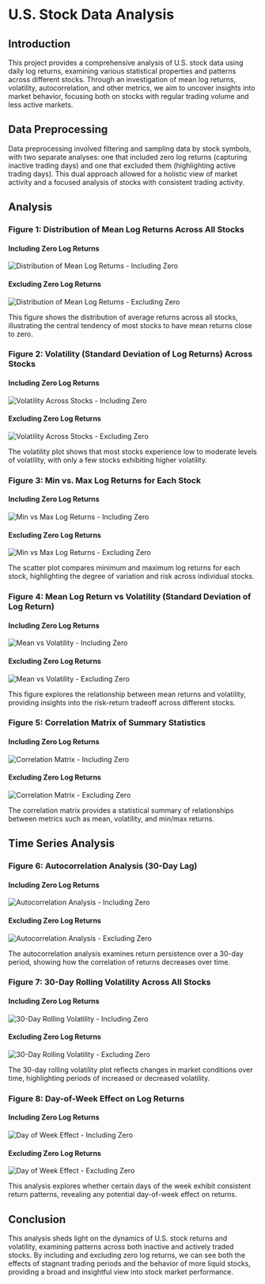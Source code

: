 # U.S. Stock Data Analysis

## Introduction

This project provides a comprehensive analysis of U.S. stock data using daily log returns, examining various statistical properties and patterns across different stocks. Through an investigation of mean log returns, volatility, autocorrelation, and other metrics, we aim to uncover insights into market behavior, focusing both on stocks with regular trading volume and less active markets.

## Data Preprocessing

Data preprocessing involved filtering and sampling data by stock symbols, with two separate analyses: one that included zero log returns (capturing inactive trading days) and one that excluded them (highlighting active trading days). This dual approach allowed for a holistic view of market activity and a focused analysis of stocks with consistent trading activity.

## Analysis

### Figure 1: Distribution of Mean Log Returns Across All Stocks
#### Including Zero Log Returns
![Distribution of Mean Log Returns - Including Zero](figures/meanlogreturnincl.png)
#### Excluding Zero Log Returns
![Distribution of Mean Log Returns - Excluding Zero](figures/meanlogreturnexcl.png)

This figure shows the distribution of average returns across all stocks, illustrating the central tendency of most stocks to have mean returns close to zero.

### Figure 2: Volatility (Standard Deviation of Log Returns) Across Stocks
#### Including Zero Log Returns
![Volatility Across Stocks - Including Zero](figures/volatilityincl.png)
#### Excluding Zero Log Returns
![Volatility Across Stocks - Excluding Zero](figures/volatilityexcl.png)

The volatility plot shows that most stocks experience low to moderate levels of volatility, with only a few stocks exhibiting higher volatility.

### Figure 3: Min vs. Max Log Returns for Each Stock
#### Including Zero Log Returns
![Min vs Max Log Returns - Including Zero](figures/minmaxincl.png)
#### Excluding Zero Log Returns
![Min vs Max Log Returns - Excluding Zero](figures/minmaxexcl.png)

The scatter plot compares minimum and maximum log returns for each stock, highlighting the degree of variation and risk across individual stocks.

### Figure 4: Mean Log Return vs Volatility (Standard Deviation of Log Return)
#### Including Zero Log Returns
![Mean vs Volatility - Including Zero](figures/meanvincl.png)
#### Excluding Zero Log Returns
![Mean vs Volatility - Excluding Zero](figures/meanvexcl.png)

This figure explores the relationship between mean returns and volatility, providing insights into the risk-return tradeoff across different stocks.

### Figure 5: Correlation Matrix of Summary Statistics
#### Including Zero Log Returns
![Correlation Matrix - Including Zero](figures/confincl.png)
#### Excluding Zero Log Returns
![Correlation Matrix - Excluding Zero](figures/confexcl.png)

The correlation matrix provides a statistical summary of relationships between metrics such as mean, volatility, and min/max returns.

## Time Series Analysis

### Figure 6: Autocorrelation Analysis (30-Day Lag)
#### Including Zero Log Returns
![Autocorrelation Analysis - Including Zero](figures/autoincl.png)
#### Excluding Zero Log Returns
![Autocorrelation Analysis - Excluding Zero](figures/autoexcl.png)

The autocorrelation analysis examines return persistence over a 30-day period, showing how the correlation of returns decreases over time.

### Figure 7: 30-Day Rolling Volatility Across All Stocks
#### Including Zero Log Returns
![30-Day Rolling Volatility - Including Zero](figures/30incl.png)
#### Excluding Zero Log Returns
![30-Day Rolling Volatility - Excluding Zero](figures/30excl.png)

The 30-day rolling volatility plot reflects changes in market conditions over time, highlighting periods of increased or decreased volatility.

### Figure 8: Day-of-Week Effect on Log Returns
#### Including Zero Log Returns
![Day of Week Effect - Including Zero](figures/weakincl.png)
#### Excluding Zero Log Returns
![Day of Week Effect - Excluding Zero](figures/weakexcl.png)

This analysis explores whether certain days of the week exhibit consistent return patterns, revealing any potential day-of-week effect on returns.

## Conclusion

This analysis sheds light on the dynamics of U.S. stock returns and volatility, examining patterns across both inactive and actively traded stocks. By including and excluding zero log returns, we can see both the effects of stagnant trading periods and the behavior of more liquid stocks, providing a broad and insightful view into stock market performance.
